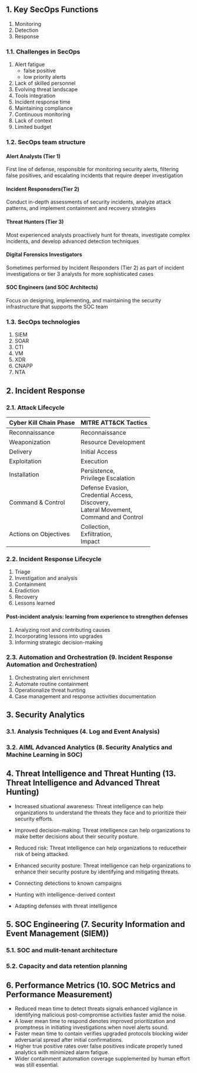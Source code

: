 ## 1. Key SecOps Functions

1. Monitoring
2. Detection
3. Response

### 1.1. Challenges in SecOps

1. Alert fatigue
    - false positive
    - low priority alerts
2. Lack of skilled personnel
3. Evolving threat landscape
4. Tools integration
5. Incident response time
6. Maintaining compliance
7. Continuous monitoring
8. Lack of context
9. Limited budget

### 1.2. SecOps team structure

#### Alert Analysts (Tier 1)

First line of defense, responsible for monitoring security alerts, filtering false positives, and escalating incidents that require deeper investigation

#### Incident Responsders(Tier 2)

Conduct in-depth assessments of security incidents, analyze attack patterns, and implement containment and recovery strategies

#### Threat Hunters (Tier 3)

Most experienced analysts proactively hunt for threats, investigate complex incidents, and develop advanced detection techniques

#### Digital Forensics Investigators

Sometimes performed by Incident Responders (Tier 2) as part of incident investigations or tier 3 analysts for more sophisticated cases

#### SOC Engineers (and SOC Architects)

Focus on designing, implementing, and maintaining the security infrastructure that supports the SOC team

### 1.3. SecOps technologies

1. SIEM
2. SOAR
3. CTI
4. VM
5. XDR
6. CNAPP
7. NTA

## 2. Incident Response

### 2.1. Attack Lifecycle

| Cyber Kill Chain Phase | MITRE ATT&CK Tactics |
|---|---|
| Reconnaissance | Reconnaissance |
| Weaponization | Resource Development |
| Delivery | Initial Access |
| Exploitation | Execution |
| Installation | Persistence,<br>Privilege Escalation |
| Command & Control | Defense Evasion,<br>Credential Access,<br>Discovery,<br>Lateral Movement,<br>Command and Control |
| Actions on Objectives | Collection,<br>Exfiltration,<br>Impact |

### 2.2. Incident Response Lifecycle

1. Triage
2. Investigation and analysis
3. Containment
4. Eradiction
5. Recovery
6. Lessons learned

#### Post-incident analysis: learning from experience to strengthen defenses

1. Analyzing root and contributing causes
2. Incorporating lessons into upgrades
3. Informing strategic decision-making

### 2.3. Automation and Orchestration (9. Incident Response Automation and Orchestration)

1. Orchestrating alert enrichment
2. Automate routine containment
3. Operationalize threat hunting
4. Case management and response activities documentation

## 3. Security Analytics

### 3.1. Analysis Techniques (4. Log and Event Analysis)

### 3.2. AIML Advanced Analytics (8. Security Analytics and Machine Learning in SOC)

## 4. Threat Intelligence and Threat Hunting (13. Threat Intelligence and Advanced Threat Hunting)

- Increased situational awareness: Threat intelligence can help organizations to understand the threats they face and to prioritize their security efforts.
- Improved decision-making: Threat intelligence can help organizations to make better decisions about their security posture.
- Reduced risk: Threat intelligence can help organizations to reducetheir risk of being attacked.
- Enhanced security posture: Threat intelligence can help organizations to enhance their security posture by identifying and mitigating threats.

- Connecting detections to known campaigns
- Hunting with intelligence-derived context
- Adapting defenses with threat intelligence

## 5. SOC Engineering (7. Security Information and Event Management (SIEM))

### 5.1. SOC and mulit-tenant architecture

### 5.2. Capacity and data retention planning

## 6. Performance Metrics (10. SOC Metrics and Performance Measurement)

- Reduced mean time to detect threats signals enhanced vigilance in identifying malicious post-compromise activities faster amid the noise.
- A lower mean time to respond denotes improved prioritization and promptness in initiating investigations when novel alerts sound.
- Faster mean time to contain verifies upgraded protocols blocking wider adversarial spread after initial confirmations.
- Higher true positive rates over false positives indicate properly tuned analytics with minimized alarm fatigue.
- Wider containment automation coverage supplemented by human effort was still essential.
